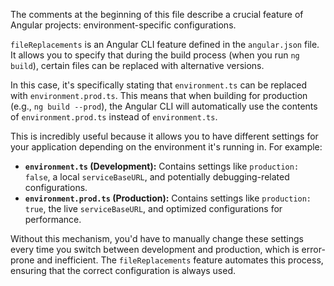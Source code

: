 The comments at the beginning of this file describe a crucial feature of Angular projects: environment-specific configurations. 

`fileReplacements` is an Angular CLI feature defined in the `angular.json` file.  It allows you to specify that during the build process (when you run `ng build`), certain files can be replaced with alternative versions.  

In this case, it's specifically stating that `environment.ts` can be replaced with `environment.prod.ts`.  This means that when building for production (e.g., `ng build --prod`), the Angular CLI will automatically use the contents of `environment.prod.ts` instead of `environment.ts`.

This is incredibly useful because it allows you to have different settings for your application depending on the environment it's running in.  For example:

*   **`environment.ts` (Development):** Contains settings like `production: false`, a local `serviceBaseURL`, and potentially debugging-related configurations.
*   **`environment.prod.ts` (Production):** Contains settings like `production: true`, the live `serviceBaseURL`, and optimized configurations for performance.

Without this mechanism, you'd have to manually change these settings every time you switch between development and production, which is error-prone and inefficient. The `fileReplacements` feature automates this process, ensuring that the correct configuration is always used.